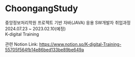 # ChoongangStudy

중앙정보처리학원 프로젝트 기반 자바(JAVA) 응용 SW개발자 취업과정 <br>
2024.07.23 ~ 2023.02.10(예정)<br>
K-digital Training

관련 Notion Link: https://www.notion.so/K-digital-Training-55705f564fb14e86bed133be89be649a
